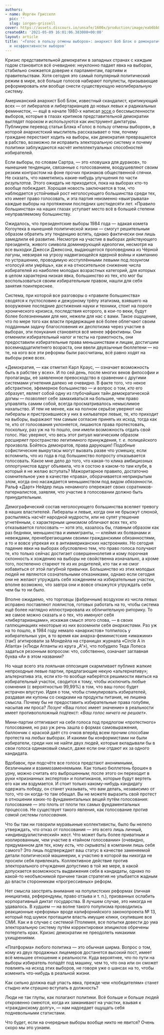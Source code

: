 ```yaml
---
authors:
- name: Йорген Грисселл
  pic: ''
  slug: iorgen-grissell
cover: https://assets.discours.io/unsafe/1600x/production/image/eab6bb80-bb1a-11eb-8fcb-6327f84b1249.png
createdAt: '2021-05-09 16:01:06.383000+00:00'
layout: article
title: '«Голос в пользу отмены выборов»: анархист Боб Блэк о демократическом рабстве
  и неэффективности выборов'
---
```


Кризис представительной демократии в западных странах с каждым годом становится всё очевиднее: неуклонно падает явка на выборах, стабильно снижается доверие к парламентам, партиям и правительствам. Хотя сегодня это самый популярный политический режим в мире, всё больше голосов набирают популисты, призывающие реформировать или вообще снести существующую неолиберальную систему. 

Американский анархист ﻿Боб Блэк﻿, известный скандалист, критикующий всех — от либералов и либертарианцев до новых левых и радикальных феминисток, — ещё в начале 1980-х написал [эссе ](http://www.inspiracy.com/black/abolition/electing.html)о бессмысленности выборов, которые в глазах критиков представительной демократии выглядят пороком и используются как инструмент диктатуры. Публикуем перевод статьи Блэка «Голос в пользу отмены выборов», в которой анархистский мыслитель рассказывает о том, почему граждане перестают ходить на выборы, как демократия превращается в рабство, возможно ли исправить электоральную систему и почему политики заблуждаются насчёт интеллектуальных способностей избирателей.

Если выборы, по словам Сартра, — это «ловушка для дураков», то нынешние тенденции, связанные с голосованием, воодушевляют своим резким контрастом на фоне прочих признаков общественной спячки. Не сказать, что наметились какие-нибудь улучшения по части _результатов_. Этого ожидать не приходится, пока на выборах кто-то вообще побеждает. Хорошая новость заключается в том, что наблюдается устойчивый рост неголосующего большинства среди тех, кто имеет право голосовать, и эта партия неизменно «выигрывала» каждые выборы на протяжении последних шестидесяти лет. «Правило большинства» на наших глазах уступает место всё в большей степени неуправляемому большинству.

Ожидалось, что президентские выборы 1984 года — эдакая комета Когоутека в нынешней политической жизни[‌](#) — смогут решительным образом обратить эту тенденцию вспять, однако фактически они лишь замедлили её развитие. Несмотря на участие в выборах действующего президента, живого символа доминирующей идеологии[‌](#), несмотря на все выходки Джесси Джексона, выдающегося проповедника из Чёрной лагуны[‌](#), невзирая на угрозу надвигающейся ядерной войны и кампанию по устрашению, проводимую исступлёнными левыми под лозунгом «голосуй или умрёшь», как и на относительное снижение числа избирателей из наиболее молодых возрастных категорий, для которых в целом характерна низкая явка, большинство из тех, кто мог бы воспользоваться своим избирательным правом, нашли для себя занятия поинтереснее.

Система, при которой все разговоры о «правиле большинства» сводятся к пустословию и дежурному трёпу этатизма, взявшего на вооружение последние достижения науки и техники, стоит на пороге хронического кризиса, последствия которого, в кои-то веки, будут более болезненными для _них_, нежели для нас с вами. Такое ощущение, что по мере того как власти предержащие всё более облегчают своим подданным задачу благословения их деспотизма через участие в выборах, эти понукания становятся всё менее эффективны. Они отменили избирательный налог и тесты на грамотность, они предоставили избирательные права меньшинствам и лицам, достигшим восемнадцатилетнего возраста, они ввели двуязычные бюллетени — но те, на кого все эти реформы были рассчитаны, всё равно ходят на выборы реже всех.

«Демократия, — как отметил Карл Краус, — означает возможность быть в рабстве у всех»[‌](#). И по сей день, после многих веков философии и пропаганды, её заявленное превосходство в сравнении с другими системами угнетения далеко не очевидно. В факте того, что некое абстрактное, эфемерное большинство — и вопрос о том, _кто_ его образует, являет собой одну из глубочайших тайн демократической догмы — позволяет себе замахиваться на большее, чем право управлять самим собой, всегда просматривалось немыслимое нахальство. И тем не менее, как на полном серьёзе уверяют нас либералы и пристроившиеся у них в кильватере левые, те, кто приходит на выборы, выражают тем самым согласие принять их исход, тогда как те, кто от голосования уклоняется, лишаются права протестовать, поскольку, раз уж на то пошло, они имели возможность отдать свой голос. Нас уверяют, что весь этот ритуал магическим образом _расширяет_ пространство легитимного принуждения, _т. е._ полицейского произвола. Бойтесь демократов, права дарующих! Подобные софистические выкрутасы могут вызвать разве что усмешку, если вспомнить, что из года в год большинство попросту отказывается голосовать. Какое мне дело до того, что какая-то клика амбициозных оппортунистов вдруг объявила, что я состою в каком-то там клубе, в который я не желаю вступать? Мажоритарное правило, достаточно сомнительное уже в качестве «права», оборачивается неприкрытым злом, когда оно насаждается меньшинством под видом _обязанности_. Ральф «Дарт» Нейдер[‌](#) лишь ненамного опережает своих соратников-патерналистов, заявляя, что участие в голосовании должно быть принудительным.

Демографический состав неголосующего большинства вселяет тревогу в наших властителей. Либералы и левые, когда они не брызжут слюной, распыляясь насчёт народной мудрости, или не сулят утешение угнетённым, с характерным цинизмом обличают всех тех, кто отказывается голосовать — хотя это, казалось бы, главным образом как раз бедняки, меньшинства и иммигранты, — клеймя их болванами и невеждами, пренебрегающими своими гражданскими обязанностями, а то и вовсе упрекая их в антиамериканских настроениях. Но сегодня падение явки на выборах обусловлено тем, что право голоса получают те, кто только сейчас достигает совершеннолетия и кому порочная склонность к хождению на выборы не свойственна изначально, а кроме того, постепенно стареют те из их родителей, кто так и не смог избавиться от этой пагубной привычки. Большинство из этих молодых людей не являются сознательными отказниками, однако если сегодня они не желают утруждать себя хождением на избирательные участки, вполне возможно, что завтра они и вовсе откажутся утруждать себя чем бы то ни было.

Вполне ожидаемо, что торговцы (фабричным) воздухом из числа левых исправно поставляют лоялистов, готовых работать на то, чтобы система ещё более наглядно иллюстрировала их обличительную риторику. То же самое можно сказать и о тех, что именуют себя «либертарианцами», искажая смысл этого слова, — в своих галлюцинациях некоторые из них возомнили себя _анархистами_. Раз уж на то пошло, в 1984 году немало «анархистов» толпилось у избирательных урн, в то время как анарха-феминистские «имажини» (так!) агитировали за Мондейла[‌](#) на страницах журнала «Circle A in Atlanta» («Люди Атланты из круга „A“»), что побудило Теда Лопеса задаться резонным вопросом: что, собственно, означает заглавная буква «А» в этом названии? 

Но чаще всего эта лояльная оппозиция скармливает публике жалкие непроходные левые партии, предлагающие некую «альтернативу»; альтернатива эта, если кто-то вообще наберётся решимости явиться на избирательный участок, сводится к тому, чтобы исключить любые сомнения (с вероятностью 99,99%) в том, что ваш голос будет истрачен впустую. Идея о том, чтобы стимулировать избирателей, раздавая им купоны со скидками на продукты питания, не лишена смысла. Почему бы не предоставить избирательные права голубям, насыпав им проса? Лозунг «Ваш голос имеет значение» в реальности имеет противоположный подтекст: _«Ваш голос ничего не решает»_.

Мини-партии оттягивают на себя голоса под предлогом «протестного» голосования, но раз уж речь зашла о формах самовыражения, баллончик с краской даёт сто очков вперёд всем прочим способам протеста на _любых_ выборах. И какими бы конформистами ни были избиратели, среди них не найти двух людей, которые вкладывали бы в свои голоса одинаковый смысл, даже если они отдают их за одного кандидата.

Вдобавок, при подсчёте все голоса предстают анонимными, безличными и взаимозаменяемыми. Как только бюллетень брошен в урну, можно считать его выброшенным; после этого он переходит в руки «признанных экспертов» и политиканов, которые будут вертеть его как им вздумается. И стоит только какому-нибудь кандидату одержать победу, он станет указывать, что вам делать, независимо от того, что он когда-то там обещал. Вы не можете выразить свой протест в отношении каких-то фундаментальных вещей путём голосования: голосование — это плоть от плоти тех самых фундаментальных процессов. Не существует такого явления, как голосование _против самой системы голосования_.

Что бы там ни говорили муравьиные коллективисты, было бы нелепо утверждать, что отказ от голосования — это всего лишь личный, «индивидуалистический» жест. Что может быть более приватным и изолированным, чем участие в «тайном голосовании» (очевидно, придуманном для тех, кому _есть, что скрывать_) в компании лишь себя самого? Это лишь подтверждает ваш статус в качестве заменяемой детали политической машинерии, к участию в которой вы никогда не просили себя привлекать. Коллективное действие против электорального отчуждения допустимо в той же мере, в какой допускается возможность выдвижения себя в кандидаты, однако по какой-то необъяснимой причине такая стратегия не улыбается жадным до власти сторонникам «прогрессивных» реформ.

Нет смысла заострять внимание на популистских реформах (личная инициатива, референдумы, право отзыва и т. п.), призванных ослабить корпоративный диктат государства. В лучшем случае, это никогда не удавалось. В худшем — на волне такого популизма проводились реакционные «реформы» вроде калифорнийского законопроекта № 13, который под шумок протащили власть имущие клики, скупившие все СМИ[‌](#). Как и в случае с системой Птолемея, все попытки довести до ума электоральную систему путём корректировки эпициклов обречены потерпеть крах[‌](#). Кризис демократии не преодолеть никакими ухищрениями.

«Платформа» любого политика — это обычная ширма. Вопрос о том, кому из двух продажных лицемеров достанется высокий пост, имеет всё меньшее отношение к реальности. Куда вероятнее, что по пути на выборы избиратель попадёт под машину, чем то, что она или он сможет повлиять на исход этих выборов, не говоря уже о шансах на то, чтобы изменить что-нибудь в реальной жизни.

Как сильно должна ещё упасть явка, прежде чем «победителям» станет стыдно или страшно вступать в должность?

Люди не так глупы, как полагают политики. Всё больше и больше людей откровенно смеются, когда их заманивают на участки, взывая к «гражданскому долгу», — нам надоедает ощущать себя подневольными статистами.

Что будет, если на очередные выборы вообще никто не явится? Очень скоро мы это узнаем.